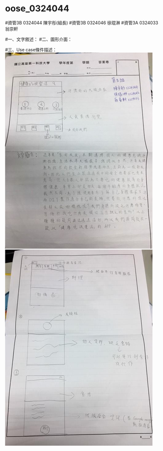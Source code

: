 # oose_0324044
#資管3B 0324044 陳宇彤(組長)
#資管3B 0324046 徐琨淋
#資管3A 0324033 翁崇軒

#一、文字敘述：
#二、圖形介面：

#三、Use case條件描述：
![GITHUB](https://github.com/0324044/oose_0324044/blob/master/%E7%AC%AC%E4%B9%9D%E7%B5%84_1.jpg "git圖示")
![GITHUB](https://github.com/0324044/oose_0324044/blob/master/%E7%AC%AC%E4%B9%9D%E7%B5%84_2.jpg "git圖示")
